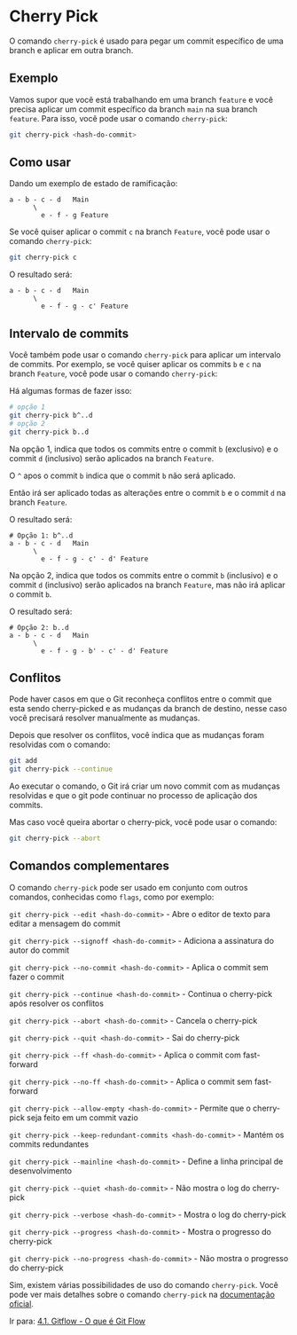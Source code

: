 # Cherry Pick

O comando `cherry-pick` é usado para pegar um commit específico de uma branch e aplicar em outra branch.

## Exemplo

Vamos supor que você está trabalhando em uma branch `feature` e você precisa aplicar um commit específico da branch `main` na sua branch `feature`. Para isso, você pode usar o comando `cherry-pick`:

```bash
git cherry-pick <hash-do-commit>
```

## Como usar

Dando um exemplo de estado de ramificação:

```
a - b - c - d   Main
      \
        e - f - g Feature
```

Se você quiser aplicar o commit `c` na branch `Feature`, você pode usar o comando `cherry-pick`:

```bash
git cherry-pick c
```

O resultado será:

```
a - b - c - d   Main
      \
        e - f - g - c' Feature
```

## Intervalo de commits

Você também pode usar o comando `cherry-pick` para aplicar um intervalo de commits. Por exemplo, se você quiser aplicar os commits `b` e `c` na branch `Feature`, você pode usar o comando `cherry-pick`:

Há algumas formas de fazer isso:

```sh
# opção 1	
git cherry-pick b^..d 
# opção 2
git cherry-pick b..d
```

Na opção 1, indica que todos os commits entre o commit `b` (exclusivo) e o commit `d` (inclusivo) serão aplicados na branch `Feature`.

O `^` apos o commit `b` indica que o commit `b` não será aplicado.

Então irá ser aplicado todas as alterações entre o commit `b` e o commit `d` na branch `Feature`.

O resultado será:

```
# Opção 1: b^..d
a - b - c - d   Main
      \
        e - f - g - c' - d' Feature
```

Na opção 2, indica que todos os commits entre o commit `b` (inclusivo) e o commit `d` (inclusivo) serão aplicados na branch `Feature`, mas não irá aplicar o commit `b`.

O resultado será:

```
# Opção 2: b..d
a - b - c - d   Main
      \
        e - f - g - b' - c' - d' Feature
```


## Conflitos

Pode haver casos em que o Git reconheça conflitos entre o commit que esta sendo cherry-picked e as mudanças da branch de destino, nesse caso você precisará resolver manualmente as mudanças.

Depois que resolver os conflitos, você indica que as mudanças foram resolvidas com o comando:

```bash
git add
git cherry-pick --continue
```

Ao executar o comando, o Git irá criar um novo commit com as mudanças resolvidas e que o git pode continuar no processo de aplicação dos commits.

Mas caso você queira abortar o cherry-pick, você pode usar o comando:

```bash
git cherry-pick --abort
```


## Comandos complementares

O comando `cherry-pick` pode ser usado em conjunto com outros comandos, conhecidas como `flags`, como por exemplo:


`git cherry-pick --edit <hash-do-commit>` - Abre o editor de texto para editar a mensagem do commit

`git cherry-pick --signoff <hash-do-commit>` - Adiciona a assinatura do autor do commit

`git cherry-pick --no-commit <hash-do-commit>` - Aplica o commit sem fazer o commit

`git cherry-pick --continue <hash-do-commit>` - Continua o cherry-pick após resolver os conflitos

`git cherry-pick --abort <hash-do-commit>` - Cancela o cherry-pick

`git cherry-pick --quit <hash-do-commit>` - Sai do cherry-pick

`git cherry-pick --ff <hash-do-commit>` - Aplica o commit com fast-forward

`git cherry-pick --no-ff <hash-do-commit>` - Aplica o commit sem fast-forward

`git cherry-pick --allow-empty <hash-do-commit>` - Permite que o cherry-pick seja feito em um commit vazio

`git cherry-pick --keep-redundant-commits <hash-do-commit>` - Mantém os commits redundantes

`git cherry-pick --mainline <hash-do-commit>` - Define a linha principal de desenvolvimento

`git cherry-pick --quiet <hash-do-commit>` - Não mostra o log do cherry-pick

`git cherry-pick --verbose <hash-do-commit>` - Mostra o log do cherry-pick

`git cherry-pick --progress <hash-do-commit>` - Mostra o progresso do cherry-pick

`git cherry-pick --no-progress <hash-do-commit>` - Não mostra o progresso do cherry-pick


Sim, existem várias possibilidades de uso do comando `cherry-pick`. Você pode ver mais detalhes sobre o comando `cherry-pick` na [documentação oficial](https://git-scm.com/docs/git-cherry-pick/pt_BR).

Ir para: [4.1. Gitflow - O que é Git Flow](../4-gitflow/o-que-e-gitflow.md)
